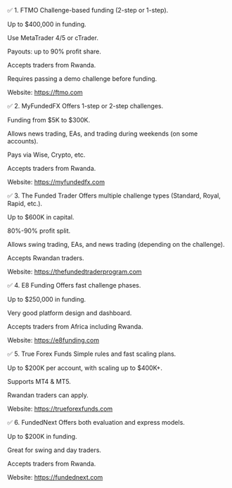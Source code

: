 
✅ 1. FTMO
Challenge-based funding (2-step or 1-step).

Up to $400,000 in funding.

Use MetaTrader 4/5 or cTrader.

Payouts: up to 90% profit share.

Accepts traders from Rwanda.

Requires passing a demo challenge before funding.

Website: https://ftmo.com

✅ 2. MyFundedFX
Offers 1-step or 2-step challenges.

Funding from $5K to $300K.

Allows news trading, EAs, and trading during weekends (on some accounts).

Pays via Wise, Crypto, etc.

Accepts traders from Rwanda.

Website: https://myfundedfx.com

✅ 3. The Funded Trader
Offers multiple challenge types (Standard, Royal, Rapid, etc.).

Up to $600K in capital.

80%-90% profit split.

Allows swing trading, EAs, and news trading (depending on the challenge).

Accepts Rwandan traders.

Website: https://thefundedtraderprogram.com

✅ 4. E8 Funding
Offers fast challenge phases.

Up to $250,000 in funding.

Very good platform design and dashboard.

Accepts traders from Africa including Rwanda.

Website: https://e8funding.com

✅ 5. True Forex Funds
Simple rules and fast scaling plans.

Up to $200K per account, with scaling up to $400K+.

Supports MT4 & MT5.

Rwandan traders can apply.

Website: https://trueforexfunds.com

✅ 6. FundedNext
Offers both evaluation and express models.

Up to $200K in funding.

Great for swing and day traders.

Accepts traders from Rwanda.

Website: https://fundednext.com
